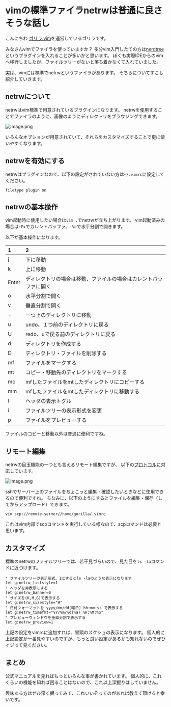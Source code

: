 # vimの標準ファイラnetrwは普通に良さそうな話し

こんにちわ
[ゴリラ.vim](https://gorillavim.connpass.com/)を運営しているゴリラです。

みなさんvimでファイラを使っていますか？
多分vim入門したての方は[nerdtree](https://github.com/scrooloose/nerdtree)というプラグインを入れることが多いかと思います。
ぼくも実際IDEからのvimへ移行しましたが、ファイルツリーがないと落ち着かなくて入れていました。

実は、vimには標準でnetrwというファイラがあります。
そちらについてすこし紹介していきます。

## netrwについて
netrwはvim標準で用意されているプラグインになります。
netrwを使用することでファイラのように、画像のようにディレクトリをブラウジングできます。

![image.png](https://qiita-image-store.s3.amazonaws.com/0/66178/59adb3c6-9e2d-909e-a36f-626876a63e0c.png)

いろんなオプションが用意されていて、それらをカスタマイズすることで更に使いやすくなります。

## netrwを有効にする
netrwはプラグインなので、以下の設定がされていない方は`~/.vimrc`に設定してください。

```vimscript
filetype plugin on
```

## netrwの基本操作
vim起動時に使用したい場合は`vim .`でnetrwが立ち上がります。
vim起動済みの場合は`:Ex`でカレントバッファ、`:Ve`で水平分割で開きます。

以下が基本操作になります。

| 1 | 2 |
|:--|:--|
| j  |  下に移動 |
| k  |  上に移動 |
| Enter  |  ディレクトリの場合は移動、ファイルの場合はカレントバッファに開く |
| o  | 水平分割で開く  |
| v  | 垂直分割で開く  |
| -  | 一つ上のディレクトリに移動 |
| u | undo、１つ前のディレクトリに戻る |
| U | redo、uで戻る前のディレクトリに戻る |
| d | ディレクトリを作成する |
| D | ディレクトリ・ファイルを削除する |
| mf| ファイルをマークする |
| mt| コピー・移動先のディレクトリをマークする |
| mc| mfしたファイルをmtしたディレクトリにコピーする|
| mm| mfしたファイルをmtしたディレクトリに移動する|
| I | ヘッダの表示トグル |
| i | ファイルツリーの表示形式を変更 |
| p | ファイルをプレビューする |

ファイルのコピーと移動以外は普通に便利ですね。

## リモート編集
netrwの目玉機能の一つとも言えるリモート編集ですが、
以下の[プロトコル](https://vim-jp.org/vimdoc-ja/pi_netrw.html#netrw-ref)に対応しています。

![image.png](https://qiita-image-store.s3.amazonaws.com/0/66178/7d579647-f92f-fcee-be5e-1cf16e5d996e.png)

sshでサーバー上のファイルをちょこっと編集・確認したいときなどに使用できるので便利ですね。
ちなみに、以下のようにするとファイルを編集・保存（してからアップロード）できます。

```shell-session
vim scp://remote-server//home/gorilla/.vimrc
```

これはvim内部でscpコマンドを実行している様なので、scpコマンドは必要と思います。

## カスタマイズ
標準のnetrwのファイルツリーでは、若干見づらいので、見た目を`ls -la`コマンドに近づけます。

```vimscript
" ファイルツリーの表示形式、1にするとls -laのような表示になります
let g:netrw_liststyle=1
" ヘッダを非表示にする
let g:netrw_banner=0
" サイズを(K,M,G)で表示する
let g:netrw_sizestyle="H"
" 日付フォーマットを yyyy/mm/dd(曜日) hh:mm:ss で表示する
let g:netrw_timefmt="%Y/%m/%d(%a) %H:%M:%S"
" プレビューウィンドウを垂直分割で表示する
let g:netrw_preview=1
```

上記の設定をvimrcに追加すれば、冒頭のスクショの表示になります。
個人的に上記設定が一番見やすいのですが、もっと良い設定があるかも知れないのでぜひイジって見ください。

## まとめ
公式マニュアルを見ればもっといろんな事が書かれています。
個人的に、これくらいの機能を知れば困ることはないので、これ以上深掘りはしていません。

興味ある方はぜひ深く掘ってみて、これいいぞってのがあれば教えて頂けると幸いです。

